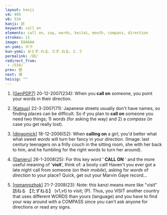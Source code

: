 ```yaml
---
layout: kanji
v4: 495
v6: 534
kanji: 訪
keyword: call on
elements: call on, say, words, keitai, mouth, compass, direction
strokes: 11
image: E8A8AA
on-yomi: ホウ
kun-yomi: おとず.れる、たず.ねる、と.う
permalink: /訪/
redirect_from:
 - /534/
prev: 肪
next: 放
heisig: ""
---
```


1) [<a href="http://kanji.koohii.com/profile/GenPDP7">GenPDP7</a>] 20-12-2007(234): When you<strong> call on</strong> someone, you point your words in their direction.

2) [<a href="http://kanji.koohii.com/profile/Katsuo">Katsuo</a>] 22-3-2007(71): Japanese streets usually don&#039;t have names, so finding places can be difficult. So if you plan to<strong> call on</strong> someone you need two things; 1) <em>words</em> (for asking the way) and 2) a <em>compass</em> (in case you get really lost).

3) [<a href="http://kanji.koohii.com/profile/dingomick">dingomick</a>] 18-12-2006(52): When <strong>calling on</strong> a girl, you&#039;d better what what sweet <em>words</em> will turn her fancy in your <em>direction</em>. (Image: last century teenagers on a frilly couch in the sitting room, she with her back to him, and he fumbling for the right words to turn her around).

4) [<a href="http://kanji.koohii.com/profile/Danieru">Danieru</a>] 26-1-2008(25): For this key word &#039;<strong> CALL ON</strong> &#039; and the more useful meaning of &#039;<strong>visit</strong>&#039;, think of: a booty call! Haven&#039;t you ever got a late night call from someone (on their <em>mobile</em>), asking for <em>words</em> of <em>direction</em> to your place? Quick, get out your Marvin Gaye record...

5) [<a href="http://kanji.koohii.com/profile/romanrozhok">romanrozhok</a>] 21-7-2008(23): Note: this kanzi means more like &quot;visit&quot; 訪ねる 【たずねる】 (v1,vt) to visit; (P). Thus, you VISIT another country that uses different WORDS than yours (language) and you have to find your way around with a COMPASS since you can&#039;t ask anyone for directions or read any signs.

